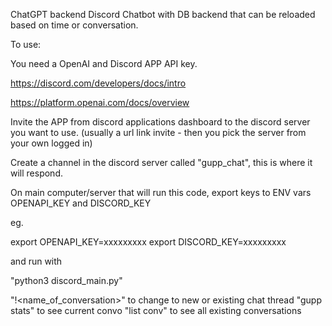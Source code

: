 ChatGPT backend Discord Chatbot with DB backend that can be reloaded based on time or conversation. 

To use:

You need a OpenAI and Discord APP API key. 

https://discord.com/developers/docs/intro

https://platform.openai.com/docs/overview

Invite the APP from discord applications dashboard to the discord server you want to use. (usually a url link invite - then you pick the server from your own logged in)

Create a channel in the discord server called "gupp_chat", this is where it will respond. 

On main computer/server that will run this code, export keys to ENV vars OPENAPI_KEY and DISCORD_KEY

eg.

export OPENAPI_KEY=xxxxxxxxx
export DISCORD_KEY=xxxxxxxxx

and run with 

"python3 discord_main.py"

"!<name_of_conversation>" to change to new or existing chat thread
"gupp stats" to see current convo
"list conv" to see all existing conversations

